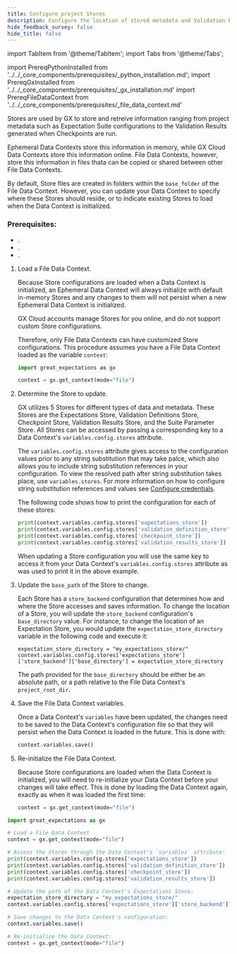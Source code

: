 ```yaml
---
title: Configure project Stores
description: Configure the location of stored metadata and Validation Results for a File Data Context.
hide_feedback_survey: false
hide_title: false
---
```


import TabItem from '@theme/TabItem';
import Tabs from '@theme/Tabs';

import PrereqPythonInstalled from '../../_core_components/prerequisites/_python_installation.md';
import PrereqGxInstalled from '../../_core_components/prerequisites/_gx_installation.md'
import PrereqFileDataContext from '../../_core_components/prerequisites/_file_data_context.md'


Stores are used by GX to store and retreive information ranging from project metadata such as Expectation Suite configurations to the Validation Results generated when Checkpoints are run.

Ephemeral Data Contexts store this information in memory, while GX Cloud Data Contexts store this information online.  File Data Contexts, however, store this information in files thata can be copied or shared between other File Data Contexts.

By default, Store files are created in folders within the `base_folder` of the File Data Context.  However, you can update your Data Context to specify where these Stores should reside, or to indicate existing Stores to load when the Data Context is initialized.

### Prerequisites:

- <PrereqPythonInstalled/>.
- <PrereqGxInstalled/>.
- <PrereqFileDataContext/>.

<Tabs>

<TabItem value="procedure" label="Procedure">

1. Load a File Data Context.

   Because Store configurations are loaded when a Data Context is initialized, an Ephemeral Data Context will always initialize with default in-memory Stores and any changes to them will not persist when a new Ephemeral Data Context is initialized. 

   GX Cloud accounts manage Stores for you online, and do not support custom Store configurations.

   Therefore, only File Data Contexts can have customized Store configurations.  This procedure assumes you have a File Data Context loaded as the variable `context`:

   ```python title="Python"
   import great_expectations as gx
   
   context = gx.get_context(mode="file")
   ```

2. Determine the Store to update.

   GX utilizes 5 Stores for different types of data and metadata.  These Stores are the Expectations Store, Validation Definitions Store, Checkpoint Store, Validation Results Store, and the Suite Parameter Store.  All Stores can be accessed by passing a corresponding key to a Data Context's `variables.config.stores` attribute.  

   The `variables.config.stores` attribute gives access to the configuration values prior to any string substitution that may take palce, which also allows you to include string substitution references in your configuration.  To view the resolved path after string substitution takes place, use `variables.stores`.  For more information on how to configure string substitution references and values see [Configure credentials](/core/configure_project_settings/configure_credentials/configure_credentials.md).

   The following code shows how to print the configuration for each of these stores:

   ```python title="Python"
   print(context.variables.config.stores['expectations_store'])
   print(context.variables.config.stores['validation_definition_store'])
   print(context.variables.config.stores['checkpoint_store'])
   print(context.variables.config.stores['validation_results_store'])
   ```
   
   When updating a Store configuration you will use the same key to access it from your Data Context's `variables.config.stores` attribute as was used to print it in the above example.
   
3. Update the `base_path` of the Store to change.

   Each Store has a `store_backend` configuration that determines how and where the Store accesses and saves information.  To change the location of a Store, you will update the `store_backend` configuration's `base_directory` value.  For instance, to change the location of an Expectation Store, you would update the `expectation_store_directory` variable in the following code and execute it:

   ```pyhton title="Python"
   expectation_store_directory = "my_expectations_store/"
   context.variables.config.stores['expectations_store']['store_backend']['base_directory'] = expectation_store_directory
   ```

   The path provided for the `base_directory` should be either be an absolute path, or a path relative to the File Data Context's `project_root_dir`.

4. Save the File Data Context variables.

   Once a Data Context's `variables` have been updated, the changes need to be saved to the Data Context's configuration file so that they will persist when the Data Context is loaded in the future.  This is done with:

   ```python title="Python"
   context.variables.save()
   ```

5. Re-initialize the File Data Context.

   Because Store configurations are loaded when the Data Context is initialized, you will need to re-initialize your Data Context before your changes will take effect.  This is done by loading the Data Context again, exactly as when it was loaded the first time:

   ```python title="Python"
   context = gx.get_context(mode="file")
   ```

</TabItem>

<TabItem value="sample_code" label="Sample code">

```python
import great_expectations as gx

# Load a File Data Context
context = gx.get_context(mode="file")

# Access the Stores through the Data Context's `variables` attribute:
print(context.variables.config.stores['expectations_store'])
print(context.variables.config.stores['validation_definition_store'])
print(context.variables.config.stores['checkpoint_store'])
print(context.variables.config.stores['validation_results_store'])

# Update the path of the Data Context's Expectations Store:
expectation_store_directory = "my_expectations_store/"
context.variables.config.stores['expectations_store']['store_backend']['base_directory'] = expectation_store_directory

# Save changes to the Data Context's configuration:
context.variables.save()

# Re-initialize the Data Context:
context = gx.get_context(mode="file")
```

</TabItem>

</Tabs>


